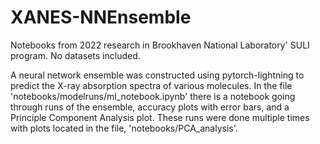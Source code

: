 # XANES-NNEnsemble
Notebooks from 2022 research in Brookhaven National Laboratory' SULI program. No datasets included.

A neural network ensemble was constructed using pytorch-lightning to predict the X-ray absorption spectra of various molecules. In the file 'notebooks/modelruns/ml_notebook.ipynb' there is a notebook going through runs of the ensemble, accuracy plots with error bars, and a Principle Component Analysis plot. These runs were done multiple times with plots located in the file, 'notebooks/PCA_analysis'.
